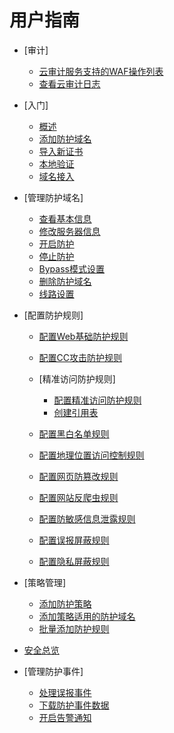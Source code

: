 # 用户指南

-   [审计]
    -   [云审计服务支持的WAF操作列表](云审计服务支持的WAF操作列表.md)
    -   [查看云审计日志](查看云审计日志.md)

-   [入门]
    -   [概述](概述.md)
    -   [添加防护域名](添加防护域名.md)
    -   [导入新证书](导入新证书.md)
    -   [本地验证](本地验证.md)
    -   [域名接入](域名接入.md)

-   [管理防护域名]
    -   [查看基本信息](查看基本信息.md)
    -   [修改服务器信息](修改服务器信息.md)
    -   [开启防护](开启防护.md)
    -   [停止防护](停止防护.md)
    -   [Bypass模式设置](Bypass模式设置.md)
    -   [删除防护域名](删除防护域名.md)
    -   [线路设置](线路设置.md)

-   [配置防护规则]
    -   [配置Web基础防护规则](配置Web基础防护规则.md)
    -   [配置CC攻击防护规则](配置CC攻击防护规则.md)
    -   [精准访问防护规则]
        -   [配置精准访问防护规则](配置精准访问防护规则.md)
        -   [创建引用表](创建引用表.md)

    -   [配置黑白名单规则](配置黑白名单规则.md)
    -   [配置地理位置访问控制规则](配置地理位置访问控制规则.md)
    -   [配置网页防篡改规则](配置网页防篡改规则.md)
    -   [配置网站反爬虫规则](配置网站反爬虫规则.md)
    -   [配置防敏感信息泄露规则](配置防敏感信息泄露规则.md)
    -   [配置误报屏蔽规则](配置误报屏蔽规则.md)
    -   [配置隐私屏蔽规则](配置隐私屏蔽规则.md)

-   [策略管理]
    -   [添加防护策略](添加防护策略.md)
    -   [添加策略适用的防护域名](添加策略适用的防护域名.md)
    -   [批量添加防护规则](批量添加防护规则.md)

-   [安全总览](安全总览.md)
-   [管理防护事件]
    -   [处理误报事件](处理误报事件.md)
    -   [下载防护事件数据](下载防护事件数据.md)
    -   [开启告警通知](开启告警通知.md)


